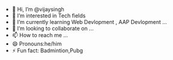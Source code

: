 - 👋 Hi, I’m @vijaysingh
- 👀 I’m interested in Tech fields
- 🌱 I’m currently learning Web Devlopment , AAP Devlopment ... 
- 💞️ I’m looking to collaborate on ...
- 📫 How to reach me ...
- 😄 Pronouns:he/him
- ⚡ Fun fact: Badmintion,Pubg 

<!---
vsingh2410/vsingh2410 is a ✨ special ✨ repository because its `README.md` (this file) appears on your GitHub profile.
You can click the Preview link to take a look at your changes.
--->
